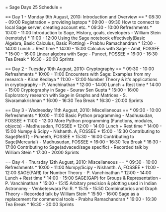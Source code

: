 = Sage Days 25 Schedule =

== Day 1 - Monday 9th August, 2010: Introduction and Overview ==
    * 08:30 - 09:00 Registration + providing laptops
    * 09:00 - 09:30 How to connect to local Sage server, creating account etc.
    * 09:30 - 10:00 Refreshments
    * 10:00 - 11:00 Introduction to Sage, History, goals, developers - William Stein (remotely)
    * 11:00 - 12:00 Using the Sage notebook effectively(Basic Algebra, Basic Calculus, Basic Plotting) - Prabhu Ramachandran
    * 12:00 - 14:00 Lunch + Rest time
    * 14:00 - 15:00 Calculus with Sage - Amit, FOSSEE
    * 15:00 - 16:00 Linear algebra with Sage - Puneet, FOSSEE
    * 16:00 - 16:30 Tea Break
    * 16:30 - 20:00 Sprints

== Day 2 - Tuesday 10th August, 2010: Cryptography ==
    * 09:30 - 10:00 Refreshments
    * 10:00 - 11:00 Encounters with Sage: Examples from my research - Kiran Kedlaya
    * 11:00 - 12:00 Number Theory & it's applications in cryptography - P. Vanchinathan
    * 12:00 - 14:00 Lunch + Rest time 
    * 14:00 - 15:00 Cryptography in Sage - Sourav Sen Gupta
    * 15:00 - 16:00 Exploratory research with Sage in Graphs and Matrices - S. Sivaramakrishnan
    * 16:00 - 16:30 Tea Break
    * 16:30 - 20:00 Sprints

== Day 3 - Wednesday 11th August, 2010: Miscellaneous ==
    * 09:30 - 10:00 Refreshments
    * 10:00 - 11:00 Basic Python programming - Madhusudan, FOSSEE
    * 11:00 - 12:00 More Python programming (Functions, modules, objects) - Madhusudan, FOSSEE
    * 12:00 - 14:00 Lunch + Rest time 
    * 14:00 - 15:00 Numpy & Scipy - Nishanth. A, FOSSEE
    * 15:00 - 15:30 Contributing to Sage(ReST) - Puneeth, FOSSEE
    * 15:30 - 16:00 Contributing to Sage(Mercurial) - Madhusudan, FOSSEE 
    * 16:00 - 16:30 Tea Break
    * 16:30 - 17:00 Contributing to Sage(advaced/sage specific) - Recorded talk by William Stein
    * 17:00 - 20:00 Sprints

== Day 4 - Thursday 12th August, 2010: Miscellaneous ==
    * 09:30 - 10:00 Refreshments
    * 10:00 - 11:00 Numpy/Scipy - Nishanth. A, FOSSEE
    * 11:00 - 12:00 SAGE(PARI) for Number Theory - P. Vanchinathan
    * 12:00 - 14:00 Lunch + Rest time 
    * 14:00 - 15:00 SAGE(GAP) for Groups & Representation - P. Vanchinathan
    * 15:00 - 15:15 Arbitary precision & plotting used in Indian Astronomy - Venketeswara Pai R.
    * 15:15 - 15:50 Combinatorics and Graph Theory - Recorded talk by William Stein
    * 15:50 - 16:00 Sage as a replacement for commercial tools - Prabhu Ramachandran
    * 16:00 - 16:30 Tea Break
    * 16:30 - 20:00 Sprints
